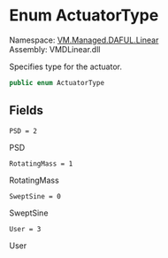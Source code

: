 # Enum ActuatorType

Namespace: [VM.Managed.DAFUL.Linear](VM.Managed.DAFUL.Linear.md)  
Assembly: VMDLinear.dll  

Specifies type for the actuator.

```csharp
public enum ActuatorType
```

## Fields

`PSD = 2` 

PSD



`RotatingMass = 1` 

RotatingMass



`SweptSine = 0` 

SweptSine



`User = 3` 

User




